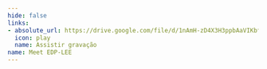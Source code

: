 ```yaml
---
hide: false
links:
- absolute_url: https://drive.google.com/file/d/1nAmH-zD4X3H3ppbAaVIKbfjSOUWiI64l/view?usp=sharing
  icon: play
  name: Assistir gravação
name: Meet EDP-LEE
---
```

